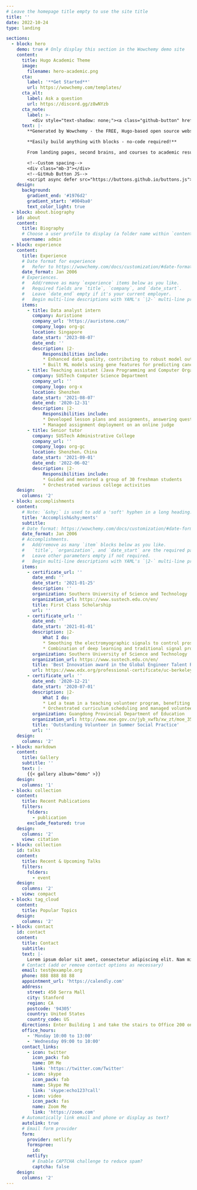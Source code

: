 ```yaml
---
# Leave the homepage title empty to use the site title
title: ''
date: 2022-10-24
type: landing

sections:
  - block: hero
    demo: true # Only display this section in the Wowchemy demo site
    content:
      title: Hugo Academic Theme
      image:
        filename: hero-academic.png
      cta:
        label: '**Get Started**'
        url: https://wowchemy.com/templates/
      cta_alt:
        label: Ask a question
        url: https://discord.gg/z8wNYzb
      cta_note:
        label: >-
          <div style="text-shadow: none;"><a class="github-button" href="https://github.com/wowchemy/wowchemy-hugo-themes" data-icon="octicon-star" data-size="large" data-show-count="true" aria-label="Star">Star Wowchemy Website Builder</a></div><div style="text-shadow: none;"><a class="github-button" href="https://github.com/wowchemy/starter-hugo-academic" data-icon="octicon-star" data-size="large" data-show-count="true" aria-label="Star">Star the Academic template</a></div>
      text: |-
        **Generated by Wowchemy - the FREE, Hugo-based open source website builder trusted by 500,000+ sites.**

        **Easily build anything with blocks - no-code required!**

        From landing pages, second brains, and courses to academic resumés, conferences, and tech blogs.

        <!--Custom spacing-->
        <div class="mb-3"></div>
        <!--GitHub Button JS-->
        <script async defer src="https://buttons.github.io/buttons.js"></script>
    design:
      background:
        gradient_end: '#1976d2'
        gradient_start: '#004ba0'
        text_color_light: true
  - block: about.biography
    id: about
    content:
      title: Biography
      # Choose a user profile to display (a folder name within `content/authors/`)
      username: admin
  - block: experience
    content:
      title: Experience
      # Date format for experience
      #   Refer to https://wowchemy.com/docs/customization/#date-format
      date_format: Jan 2006
      # Experiences.
      #   Add/remove as many `experience` items below as you like.
      #   Required fields are `title`, `company`, and `date_start`.
      #   Leave `date_end` empty if it's your current employer.
      #   Begin multi-line descriptions with YAML's `|2-` multi-line prefix.
      items:
        - title: Data analyst intern 
          company: Auristione
          company_url: 'https://auristone.com/'
          company_logo: org-gc
          location: Singapore
          date_start: '2023-08-07'
          date_end: ''
          description: |2-
              Responsibilities include:
              * Enhanced data quality, contributing to robust model outcomes
              * Built ML models using gene features for predicting cancer types
        - title: Teaching assistant (Java Programming and Computer Organization)
          company: SUSTech Computer Science Department
          company_url: ''
          company_logo: org-x
          location: Shenzhen
          date_start: '2021-08-07'
          date_end: '2020-12-31'
          description: |2-
              Responsibilities include:
              * Developed lesson plans and assignments, answering questions of students
              * Managed assignment deployment on an online judge 
        - title: Senior tutor
          company: SUSTech Administrative College
          company_url: ''
          company_logo: org-gc
          location: Shenzhen，China
          date_start: '2021-09-01'
          date_end: '2022-06-02'
          description: |2-
              Responsibilities include:
              * Guided and mentored a group of 30 freshman students
              * Orchestrated various college activities
    design:
      columns: '2'
  - block: accomplishments
    content:
      # Note: `&shy;` is used to add a 'soft' hyphen in a long heading.
      title: 'Accomplish&shy;ments'
      subtitle:
      # Date format: https://wowchemy.com/docs/customization/#date-format
      date_format: Jan 2006
      # Accomplishments.
      #   Add/remove as many `item` blocks below as you like.
      #   `title`, `organization`, and `date_start` are the required parameters.
      #   Leave other parameters empty if not required.
      #   Begin multi-line descriptions with YAML's `|2-` multi-line prefix.
      items:
        - certificate_url: ''
          date_end: ''
          date_start: '2021-01-25'
          description: ''
          organization: Southern University of Science and Technology
          organization_url: https://www.sustech.edu.cn/en/
          title: First Class Scholarship
          url: ''
        - certificate_url: ''
          date_end: ''
          date_start: '2021-01-01'
          description: |2-
              What I do:
              * Smoothing the electromyographic signals to control prosthetic limbs
              * Combination of deep learning and traditional signal processing.
          organization: Southern University of Science and Technology
          organization_url: https://www.sustech.edu.cn/en/
          title: 'Best Innovation award in the Global Engineer Talent Research and Innovation Summer School'
          url: https://www.edx.org/professional-certificate/uc-berkeleyx-blockchain-fundamentals
        - certificate_url: ''
          date_end: '2020-12-21'
          date_start: '2020-07-01'
          description: |2-
              What I do:
              * Led a team in a teaching volunteer program, benefiting 100+ children
              * Orchestrated curriculum scheduling and managed volunteer coordination
          organization: Guangdong Provincial Department of Education
          organization_url: http://www.moe.gov.cn/jyb_xwfb/xw_zt/moe_357/jyzt_2019n/2019_zt27/jyjs/guangdong/
          title: 'Outstanding Volunteer in Summer Social Practice'
          url: ''
    design:
      columns: '2'
  - block: markdown
    content:
      title: Gallery
      subtitle: ''
      text: |-
        {{< gallery album="demo" >}}
    design:
      columns: '1'
  - block: collection
    content:
      title: Recent Publications
      filters:
        folders:
          - publication
        exclude_featured: true
    design:
      columns: '2'
      view: citation
  - block: collection
    id: talks
    content:
      title: Recent & Upcoming Talks
      filters:
        folders:
          - event
    design:
      columns: '2'
      view: compact
  - block: tag_cloud
    content:
      title: Popular Topics
    design:
      columns: '2'
  - block: contact
    id: contact
    content:
      title: Contact
      subtitle:
      text: |-
        Lorem ipsum dolor sit amet, consectetur adipiscing elit. Nam mi diam, venenatis ut magna et, vehicula efficitur enim.
      # Contact (add or remove contact options as necessary)
      email: test@example.org
      phone: 888 888 88 88
      appointment_url: 'https://calendly.com'
      address:
        street: 450 Serra Mall
        city: Stanford
        region: CA
        postcode: '94305'
        country: United States
        country_code: US
      directions: Enter Building 1 and take the stairs to Office 200 on Floor 2
      office_hours:
        - 'Monday 10:00 to 13:00'
        - 'Wednesday 09:00 to 10:00'
      contact_links:
        - icon: twitter
          icon_pack: fab
          name: DM Me
          link: 'https://twitter.com/Twitter'
        - icon: skype
          icon_pack: fab
          name: Skype Me
          link: 'skype:echo123?call'
        - icon: video
          icon_pack: fas
          name: Zoom Me
          link: 'https://zoom.com'
      # Automatically link email and phone or display as text?
      autolink: true
      # Email form provider
      form:
        provider: netlify
        formspree:
          id:
        netlify:
          # Enable CAPTCHA challenge to reduce spam?
          captcha: false
    design:
      columns: '2'
---
```

